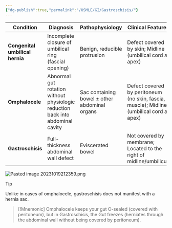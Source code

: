```yaml
---
{"dg-publish":true,"permalink":"/USMLE/GI/Gastroschisis/"}
---
```


| Condition              | Diagnosis                                        | Pathophysiology                                            | Clinical Features                               |
|------------------------|--------------------------------------------------|-----------------------------------------------------------|------------------------------------------------|
| **Congenital umbilical hernia** | Incomplete closure of umbilical ring (fascial opening) | Benign, reducible protrusion                               | Defect covered by skin; Midline (umbilical cord at apex) |
| **Omphalocele**         | Abnormal gut rotation without physiologic reduction back into abdominal cavity | Sac containing bowel ± other abdominal organs              | Defect covered by peritoneum (no skin, fascia, muscle); Midline (umbilical cord at apex) |
| **Gastroschisis**       | Full-thickness abdominal wall defect           | Eviscerated bowel                                          | Not covered by membrane; Located to the right of midline/umbilicus |


![Pasted image 20231019212359.png](/img/user/appendix/Pasted%20image%2020231019212359.png)
>[!tip] 
>Unlike in cases of omphalocele, gastroschisis does not manifest with a hernia sac.

>[!Mnemonic] 
>Omphalocele keeps your gut O-sealed (covered with peritoneum), but in Gastroschisis, the Gut freezes (herniates through the abdominal wall without being covered by peritoneum).

